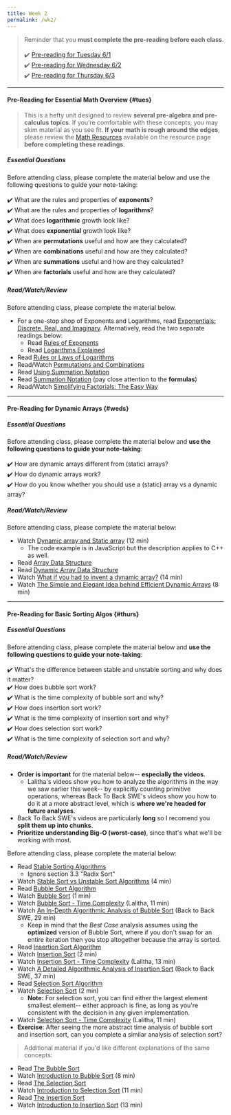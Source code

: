 ```yaml
---
title: Week 2
permalink: /wk2/
---
```


> Reminder that you **must complete the pre-reading before each class**.
<br><br>
✔️ [Pre-reading for Tuesday 6/1](#tues)  
✔️ [Pre-reading for Wednesday 6/2](#weds)  
✔️ [Pre-reading for Thursday 6/3](#thurs)

---

#### Pre-Reading for Essential Math Overview {#tues}

> This is a hefty unit designed to review **several pre-algebra and pre-calculus topics**. If you’re comfortable with these concepts, you may skim material as you see fit. **If your math is rough around the edges**, please review the [Math Resources](/sm21/resources#math) available on the resource page **before completing these readings**.

##### Essential Questions
Before attending class, please complete the material below and use the following questions to guide your note-taking:  
<br>
✔️ What are the rules and properties of **exponents**?  
✔️ What are the rules and properties of **logarithms**?  
✔️ What does **logarithmic** growth look like?  
✔️ What does **exponential** growth look like?  
✔️ When are **permutations** useful and how are they calculated?  
✔️ When are **combinations** useful and how are they calculated?  
✔️ When are **summations** useful and how are they calculated?  
✔️ When are **factorials** useful and how are they calculated?

##### Read/Watch/Review
Before attending class, please complete the material below. 
- For a one-stop shop of Exponents and Logarithms, read [Exponentials: Discrete, Real, and Imaginary](https://sites.google.com/site/butwhymath/algebra/eponentials-discrete-real-and-imaginary). Alternatively, read the two separate readings below:
	- Read [Rules of Exponents](https://www.chilimath.com/lessons/intermediate-algebra/rules-of-exponents/) 
	- Read [Logarithms Explained](https://www.chilimath.com/lessons/advanced-algebra/logarithms-explained/)
- Read [Rules or Laws of Logarithms](https://www.chilimath.com/lessons/advanced-algebra/logarithm-rules/)
- Read/Watch [Permutations and Combinations](https://www.mathplanet.com/education/algebra-2/discrete-mathematics-and-probability/permutations-and-combinations)
- Read [Using Summation Notation](https://courses.lumenlearning.com/ivytech-collegealgebra/chapter/using-summation-notation/)
- Read [Summation Notation](https://tutorial.math.lamar.edu/Classes/CalcI/SummationNotation.aspx) (pay close attention to the **formulas**)
- Read/Watch [Simplifying Factorials: The Easy Way](https://medium.com/i-math/simplifying-factorials-the-easy-way-61c221c21b57)

---

#### Pre-Reading for Dynamic Arrays {#weds}

##### Essential Questions
Before attending class, please complete the material below and **use the following questions to guide your note-taking**:  
<br>
✔️ How are dynamic arrays different from (static) arrays?  
✔️ How do dynamic arrays work?  
✔️ How do you know whether you should use a (static) array vs a dynamic array?  

##### Read/Watch/Review
Before attending class, please complete the material below:
- Watch [Dynamic array and Static array](https://www.youtube.com/watch?v=i9mGE6-svxg) (12 min)
	- The code example is in JavaScript but the description applies to C++ as well.
- Read [Array Data Structure](https://www.interviewcake.com/concept/cpp/array?)
- Read [Dynamic Array Data Structure](https://www.interviewcake.com/concept/cpp/dynamic-array)
- Watch [What if you had to invent a dynamic array?](https://www.youtube.com/watch?v=5AllG-i_yto) (14 min)
- Watch [The Simple and Elegant Idea behind Efficient Dynamic Arrays](https://www.youtube.com/watch?v=Ij7NQ-0mIVA) (8 min)

---

#### Pre-Reading for Basic Sorting Algos {#thurs}

##### Essential Questions
Before attending class, please complete the material below and **use the following questions to guide your note-taking**:  
<br>
✔️ What's the difference between stable and unstable sorting and why does it matter?  
✔️ How does bubble sort work?  
✔️ What is the time complexity of bubble sort and why?  
✔️ How does insertion sort work?  
✔️ What is the time complexity of insertion sort and why?  
✔️ How does selection sort work?  
✔️ What is the time complexity of selection sort and why?  

##### Read/Watch/Review
> 
- **Order is important** for the material below-- **especially the videos**. 
	- Lalitha's videos show you how to analyze the algorithms in the way we saw earlier this week-- by explicitly counting primitive operations, whereas Back To Back SWE's videos show you how to do it at a more abstract level, which is **where we're headed for future analyses**. 
- Back To Back SWE's videos are particularly **long** so I recomend you **split them up into chunks**. 
- **Prioritize understanding Big-O (worst-case)**, since that's what we'll be working with most.

Before attending class, please complete the material below:
- Read [Stable Sorting Algorithms](https://www.baeldung.com/cs/stable-sorting-algorithms)
	- Ignore section 3.3 "Radix Sort"
- Watch [Stable Sort vs Unstable Sort Algorithms](https://www.youtube.com/watch?v=akLN-F0HSS4) (4 min)
- Read [Bubble Sort Algorithm](https://www.studytonight.com/data-structures/bubble-sort)
- Watch [Bubble Sort](https://www.youtube.com/watch?v=nmhjrI-aW5o) (1 min)
- Watch [Bubble Sort - Time Complexity](https://www.youtube.com/watch?v=Yffvd3pkTW4) (Lalitha, 11 min)
- Watch [An In-Depth Algorithmic Analysis of Bubble Sort](https://www.youtube.com/watch?v=euPlXW7dnlI) (Back to Back SWE, 29 min)
	- Keep in mind that the *Best Case* analysis assumes using the **optimized** version of Bubble Sort, where if you don't swap for an entire iteration then you stop altogether because the array is sorted.
- Read [Insertion Sort Algorithm](https://www.studytonight.com/data-structures/insertion-sorting)
- Watch [Insertion Sort](https://www.youtube.com/watch?v=OGzPmgsI-pQ) (2 min)
- Watch [Insertion Sort - Time Complexity](https://www.youtube.com/watch?v=p6jppwMbB0k) (Lalitha, 13 min)
- Watch [A Detailed Algorithmic Analysis of Insertion Sort](https://www.youtube.com/watch?v=ufIET8dMnus) (Back to Back SWE, 37 min)
- Read [Selection Sort Algorithm](https://www.studytonight.com/data-structures/selection-sorting)
- Watch [Selection Sort](https://www.youtube.com/watch?v=xWBP4lzkoyM) (2 min)
	- **Note:** For selection sort, you can find either the largest element smallest element-- either approach is fine, as long as you're consistent with the decision in any given implementation.
- Watch [Selection Sort - Time Complexity](https://www.youtube.com/watch?v=PhNlp_q7mQk) (Lalitha, 11 min)
- **Exercise**: After seeing the more abstract time analysis of bubble sort and insertion sort, can you complete a similar analysis of selection sort?

> Additional material if you'd like different explanations of the same concepts:
- Read [The Bubble Sort](https://runestone.academy/runestone/books/published/pythonds/SortSearch/TheBubbleSort.html)
- Watch [Introduction to Bubble Sort](https://www.youtube.com/watch?v=A6m-g0SPzt0) (8 min)
- Read [The Selection Sort](https://runestone.academy/runestone/books/published/pythonds/SortSearch/TheSelectionSort.html)
- Watch [Introduction to Selection Sort](https://www.youtube.com/watch?v=Z3dCjzhjAWA) (11 min)
- Read [The Insertion Sort](https://runestone.academy/runestone/books/published/pythonds/SortSearch/TheInsertionSort.html)
- Watch [Introduction to Insertion Sort](https://www.youtube.com/watch?v=qJsmUw3-QRA) (13 min)